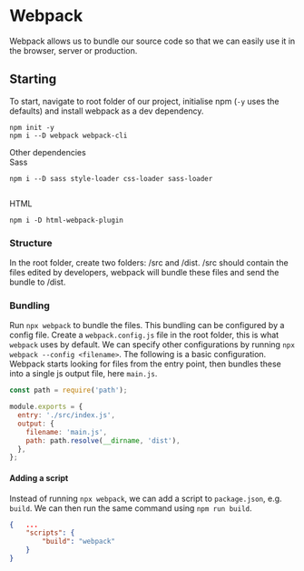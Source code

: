 # Webpack

Webpack allows us to bundle our source code so that we can easily use it in the browser, server or production. 

## Starting

To start, navigate to root folder of our project, initialise npm (`-y` uses the defaults) and install webpack as a dev dependency.
```
npm init -y
npm i --D webpack webpack-cli
```
Other dependencies  
Sass
```
npm i --D sass style-loader css-loader sass-loader
```
```javascript

```
HTML
```
npm i -D html-webpack-plugin
```

### Structure

In the root folder, create two folders: /src and /dist. /src should contain the files edited by developers, webpack will bundle these files and send the bundle to /dist. 

### Bundling

Run `npx webpack` to bundle the files. This bundling can be configured by a config file. Create a `webpack.config.js` file in the root folder, this is what `webpack` uses by default. We can specify other configurations by running `npx webpack --config <filename>`. The following is a basic configuration. Webpack starts looking for files from the entry point, then bundles these into a single js output file, here `main.js`. 
```javascript
const path = require('path');

module.exports = {
  entry: './src/index.js',
  output: {
    filename: 'main.js',
    path: path.resolve(__dirname, 'dist'),
  },
};
```

#### Adding a script

Instead of running `npx webpack`, we can add a script to `package.json`, e.g. `build`. We can then run the same command using `npm run build`.
```json
{   ...
    "scripts": {
        "build": "webpack"
    }
}
```